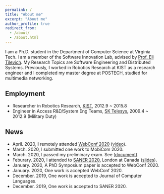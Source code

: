 ```yaml
---
permalink: /
title: "About me"
excerpt: "About me"
author_profile: true
redirect_from: 
  - /about/
  - /about.html
---
```


I am a Ph.D. student in the Department of Computer Science at Virginia Tech. I am a member of the Software Innovation Lab, advised by [Prof. Eli Tilevich](http://people.cs.vt.edu/~tilevich/). My Research Topics are Software Engineering and Distributed Systems. Previously, I worked in Robotics Research at KIST as a research engineer and I completed my master degree at POSTECH, studied for multimedia networking.

Employment
---
  - Researcher in Robotics Research, [KIST](https://www.kist.re.kr/kist_web/main/), 2012.9 ~ 2015.8
  - Engineer in Access R&D/System Eng Teams, [SK Telesys](http://www.sktelesys.com/eng/), 2009.4 ~ 2012.9 (Military Duty)

News
---
  - April. 2020, I remotely attended [WebConf 2020](https://www2020.thewebconf.org) ([video](https://youtu.be/_9gaiibQ6_A)).
  - March. 2020, I submitted one work to MobiCom 2020.
  - March. 2020, I passed my preliminary exam. See ([document](./Kijin_An_Prelim_proposal.pdf)).
  - Feburary. 2020, I attended to [SANER 2020](https://saner2020.csd.uwo.ca), London at Canada ([slides](./SANER20_D_Goldilocks.pdf)).
  - January. 2020, A PhD Symposium paper is accepted to WebConf 2020.
  - January. 2020, One work is accepted WebConf 2020.
  - December. 2019, One work is accepted to Journal of Computer Languages.
  - December. 2019, One work is accepted to SANER 2020.
  
